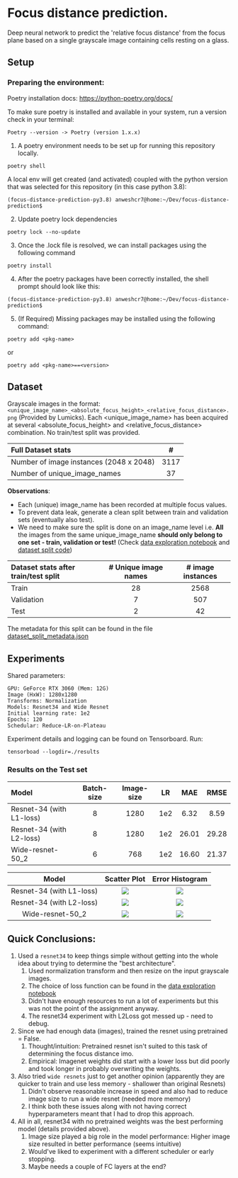 # Focus distance prediction.
Deep neural network to predict the 'relative focus distance' from the focus plane based on a
single grayscale image containing cells resting on a glass.
## Setup
### Preparing the environment:
Poetry installation docs: https://python-poetry.org/docs/ 

To make sure poetry is installed and available in your system, run a version check in your terminal: 

```Poetry --version -> Poetry (version 1.x.x) ```
1. A poetry environment needs to be set up for running this repository locally.

```
poetry shell
```

A local env will get created (and activated) coupled with the python version that was selected for this repository
(in this case python 3.8):

```
(focus-distance-prediction-py3.8) anweshcr7@home:~/Dev/focus-distance-prediction$
```
2. Update poetry lock dependencies

```
poetry lock --no-update
```

3. Once the .lock file is resolved, we can install packages using the following command

```
poetry install
```

4. After the poetry packages have been correctly installed, the shell prompt should look like this:

```
(focus-distance-prediction-py3.8) anweshcr7@home:~/Dev/focus-distance-prediction$
```

5. (If Required) Missing packages may be installed using the following command:

```
poetry add <pkg-name>
```

or

```
poetry add <pkg-name>==<version>
```


## Dataset
Grayscale images in the format: 
```<unique_image_name>_<absolute_focus_height>_<relative_focus_distance>.png``` (Provided by Lumicks).
Each <unique_image_name> has been acquired at several <absolute_focus_height> and
<relative_focus_distance> combination. No train/test split was provided.

| Full Dataset stats                      |  #   |
|:----------------------------------------|:----:|
| Number of image instances (2048 x 2048) | 3117 |
| Number of unique_image_names            |  37  |

**Observations**:

* Each (unique) image_name has been recorded at multiple focus values.
* To prevent data leak, generate a clean split between train and validation sets (eventually also test).
* We need to make sure the split is done on an image_name level i.e. **All** the images from the same unique_image_name **should only belong to one set - train, validation or test!**
  (Check [data exploration notebook](./Data_exploration.ipynb) and [dataset split code](./src/dataset_split.py))

| Dataset stats after train/test split | # Unique image names |  # image instances  |
|:-------------------------------------|:--------------------:|:-------------------:|
| Train                                |          28          |        2568         |
| Validation                           |          7           |         507         |
| Test                                 |          2           |         42          |

The metadata for this split can be found in the file [dataset_split_metadata.json](data%2Fsplit_data%2Fdataset_split_metadata.json)

## Experiments
Shared parameters:
```
GPU: GeForce RTX 3060 (Mem: 12G)
Image (HxW): 1280x1280 
Transforms: Normalization
Models: Resnet34 and Wide Resnet
Initial learning rate: 1e2
Epochs: 120
Schedular: Reduce-LR-on-Plateau
```

Experiment details and logging can be found on Tensorboard. Run:

```tensorboad --logdir=./results```

### Results on the Test set

| Model                    | Batch-size | Image-size | LR  |  MAE  | RMSE  |
|:-------------------------|:----------:|:----------:|:---:|:-----:|:-----:|
| Resnet-34 (with L1-loss) |     8      |    1280    | 1e2 | 6.32  | 8.59  |
| Resnet-34 (with L2-loss) |     8      |    1280    | 1e2 | 26.01 | 29.28 |
| Wide-resnet-50_2         |     6      |    768     | 1e2 | 16.60 | 21.37 |


|          Model           |                  Scatter Plot                  |                 Error Histogram                  |
|:------------------------:|:----------------------------------------------:|:------------------------------------------------:|
| Resnet-34 (with L1-loss) |  ![](plots/resnet34_l1loss/scatter_plot.png)   |  ![](plots/resnet34_l1loss/histogram_plot.png)   |
| Resnet-34 (with L2-loss) |  ![](plots/resnet34_l2loss/scatter_plot.png)   |  ![](plots/resnet34_l2loss/histogram_plot.png)   |
|     Wide-resnet-50_2     | ![](plots/wide_resnet_l1loss/scatter_plot.png) | ![](plots/wide_resnet_l1loss/histogram_plot.png) |

## Quick Conclusions:
1. Used a ```resnet34``` to keep things simple without getting into the whole idea about trying to determine the "best architecture".
   1. Used normalization transform and then resize on the input grayscale images.
   2. The choice of loss function can be found in the [data exploration notebook](./Data_exploration.ipynb)
   3. Didn't have enough resources to run a lot of experiments but this was not the point of the assignment anyway.
   4. The resnet34 experiment with L2Loss got messed up - need to debug.
2. Since we had enough data (images), trained the resnet using pretrained = False. 
   1. Thought/intuition: Pretrained resnet isn't suited to this task of determining the focus distance imo.
   2. Empirical: Imagenet weights did start with a lower loss but did poorly and took longer in probably overwriting the weights.
3. Also tried ```wide resnets``` just to get another opinion (apparently they are quicker to train and use less memory - shallower than original Resnets)
   1. Didn't observe reasonable increase in speed and also had to reduce image size to run a wide resnet (needed more memory)
   2. I think both these issues along with not having correct hyperparameters meant that I had to drop this approach.
4. All in all, resnet34 with no pretrained weights was the best performing model (details provided above).
   1. Image size played a big role in the model performance: Higher image size resulted in better performance (seems intuitive) 
   2. Would've liked to experiment with a different scheduler or early stopping.
   2. Maybe needs a couple of FC layers at the end?
